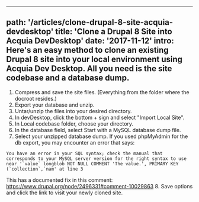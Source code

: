 ---
path: '/articles/clone-drupal-8-site-acquia-devdesktop'
title: 'Clone a Drupal 8 Site into Acquia DevDesktop'
date: '2017-11-12'
intro: Here's an easy method to clone an existing Drupal 8 site into your local environment using Acquia Dev Desktop. All you need is the site codebase and a database dump.
----

1. Compress and save the site files. (Everything from the folder where the docroot resides.)
2. Export your database and unzip.
3. Untar/unzip the files into your desired directory.
4. In devDesktop, click the bottom + sign and select "Import Local Site".
5. In Local codebase folder, choose your directory.
6. In the database field, select Start with a MySQL database dump file.
7. Select your unzipped database dump. If you used phpMyAdmin for the db export, you may encounter an error that says:  
```
You have an error in your SQL syntax; check the manual that corresponds to your MySQL server version for the right syntax to use near '`value` longblob NOT NULL COMMENT 'The value.', PRIMARY KEY (`collection`,`nam' at line 3
```

This has a documented fix in this comment: https://www.drupal.org/node/2496331#comment-10029863 
8. Save options and click the link to visit your newly cloned site.
